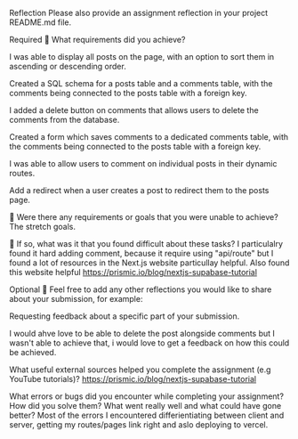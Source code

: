 Reflection Please also provide an assignment reflection in your project README.md file.

Required 
🎯 What requirements did you achieve? 

I was able to display all posts on the page, with an option to sort them in ascending or descending order.

Created a SQL schema for a posts table and a comments table, with the comments being connected to the posts table with a foreign key.


I added a delete button on comments that allows users to delete the comments from the database.

Created a form which saves comments to a dedicated comments table, with the comments being connected to the posts table with a foreign key.

I was able to allow users to comment on individual posts in their dynamic routes. 

Add a redirect when a user creates a post to redirect them to the posts page.

🎯 Were there any requirements or goals that you were unable to achieve? 
The stretch goals.

🎯 If so, what was it that you found difficult about these tasks? 
I particulalry found it hard adding comment, because it require using "api/route" but I found a lot of resources in the Next.js website particullay helpful.
Also found this website helpful https://prismic.io/blog/nextjs-supabase-tutorial


Optional 🏹 Feel free to add any other reflections you would like to share about your submission, for example:

Requesting feedback about a specific part of your submission. 

I would ahve love to be able to delete the post alongside comments but I wasn't able to achieve that, i would love to get a feedback on how this could be achieved.

What useful external sources helped you complete the assignment (e.g YouTube tutorials)?
 https://prismic.io/blog/nextjs-supabase-tutorial

 What errors or bugs did you encounter while completing your assignment? 
 How did you solve them? What went really well and what could have gone better? 
 Most of the errors I encountered differientiating between client and server, getting my routes/pages link right and aslo deploying to vercel.
 
 